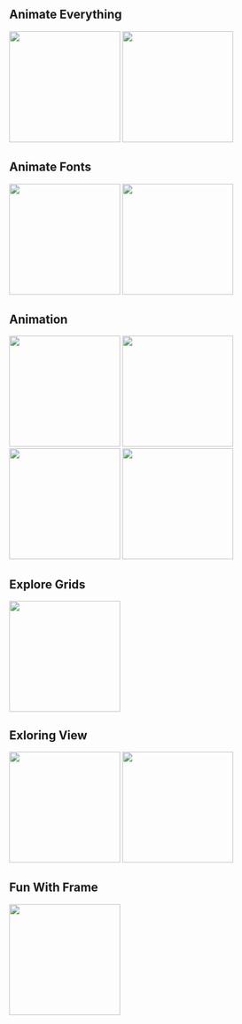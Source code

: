 ## Animate Everything   
<img src="https://github.com/user-attachments/assets/261d2662-cbec-479b-a381-b165e612fa2a"  width="200" />
<img src="https://github.com/user-attachments/assets/11b89107-344e-4d37-a4f4-715a9ce51432"  width="200" />

## Animate Fonts

<img src="https://github.com/user-attachments/assets/ce6fef7b-d019-4a7c-830b-7ee8a5399d57"  width="200" />
<img src="https://github.com/user-attachments/assets/bfa2dfb8-82e3-4e24-be3e-68e5b9414346"  width="200" />


## Animation

<img src="https://github.com/user-attachments/assets/3c913de8-53d0-473f-a89a-5eb47643f77a"  width="200" />
<img src="https://github.com/user-attachments/assets/4599e211-55e2-4b16-ad2a-64751555b5bf"  width="200" />
<img src="https://github.com/user-attachments/assets/d91945c5-c3aa-42c4-8b7b-f054ca2cbc00"  width="200" />
<img src="https://github.com/user-attachments/assets/d08e3838-eb73-4690-9841-b7df2e409a0f"  width="200" />

## Explore Grids

<img src="https://github.com/user-attachments/assets/b3474e74-0866-484e-80a6-2fd57e9f632f"  width="200" />


## Exloring View

<img src="https://github.com/user-attachments/assets/ee36aa66-cf4f-4f51-829a-dab64c0ddc2d"  width="200" />
<img src="https://github.com/user-attachments/assets/c3364c0c-8a4d-4980-8b77-8bbdd35b9e7b"  width="200" />

## Fun With Frame

<img src="https://github.com/user-attachments/assets/4ba3cfe2-540d-4966-b9c8-817c0d009af8" width="200"/>




